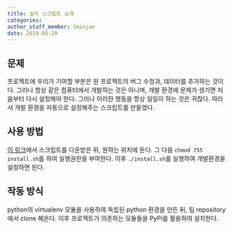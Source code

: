 ```yaml
---
title: 설치 스크립트 소개
categories: 
author_staff_member: 1minjae
date: 2019-05-29
---
```


## 문제

프로젝트에 우리가 기여할 부분은 원 프로젝트의 버그 수정과, 데이터를 추가하는 것이다. 그러나 항상 같은 컴퓨터에서 개발하는 것은 아니며, 개발 환경에 문제가 생기면 처음부터 다시 설정해야 한다. 그러나 이러한 행동을 항상 일일이 하는 것은 귀찮다. 따라서 개발 환경을 자동으로 설정해주는 스크립트를 만들었다.

## 사용 방법
[이 링크](https://github.com/19-1-skku-oss/2019-1-OSS-L3/raw/master/install.sh)에서 스크립트를 다운받은 뒤, 원하는 위치에 둔다. 그 다음 `chmod 755 install.sh`를 하여 실행권한을 부여한다. 이후 `./install.sh`를 실행하여 개발환경을 설정하면 된다.

## 작동 방식
python의 virtualenv 모듈을 사용하여 독립된 python 환경을 만든 뒤, 팀 repository에서 clone 해온다. 이후 프로젝트가 의존하는 모듈들을 PyPi를 활용하여 설치한다.